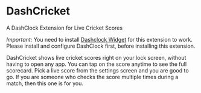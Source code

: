 DashCricket
===========

A DashClock Extension for Live Cricket Scores

*Important:* You need to install [Dashclock Widget]("http://play.google.com/store/apps/details?id=net.nurik.roman.dashclock) for this extension to work. Please install and configure DashClock first, before installing this extension.

DashCricket shows live cricket scores right on your lock screen, without having to open any app. You can tap on the score anytime to see the full scorecard. Pick a live score from the settings screen and you are good to go. If you are someone who checks the score multiple times during a match, then this one is for you.
